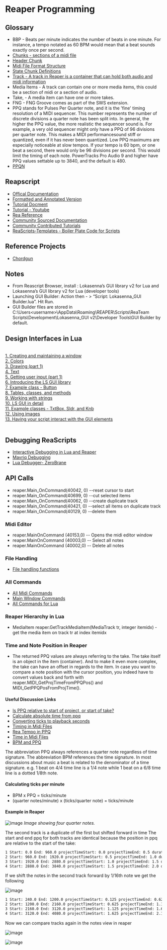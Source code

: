 # Reaper Programming



## Glossary

- BBP - Beats per minute indicates the number of beats in one minute. For instance, a tempo notated as 60 BPM would mean that a beat sounds exactly once per second.
- [Chunks - sections of a midi file](https://www.recordingblogs.com/wiki/track-chunk-of-a-midi-file)
- [Header Chunk](https://www.recordingblogs.com/wiki/header-chunk-of-a-midi-file)
- [Midi File Format Structure](http://www.music.mcgill.ca/~ich/classes/mumt306/StandardMIDIfileformat.html#:~:text=MIDI%20Files%20are%20made%20up,the%20chunk%20type%20is%20introduced.)
- [State Chunk Definitions](https://github.com/ReaTeam/Doc/blob/master/State%20Chunk%20Definitions)
- [Track -  A track in Reaper is a container that can hold both audio and midi information](https://reaperaccessibility.com/index.php/Tracks_and_Track_Folders)
- Media Items -  A track can contain one or more media items, this could be a section of midi or a section of audio.
- Take, - A media item can have one or more takes.
- FNG - FNG Groove comes as part of the SWS extension.
- PPQ stands for Pulses Per Quarter note, and it is the 'fine' timing resolution of a MIDI sequencer. This number represents the number of discrete divisions a quarter note has been split into. In general, the higher the PPQ value, the more realistic the sequencer sound is.  For example, a very old sequencer might only have a PPQ of 96 divisions per quarter note. This makes a MIDI performancesound stiff or quantized, even if it has never been quantized. Low PPQ maximums are especially noticeable at slow tempos. If your tempo is 60 bpm, or one beat a second, there would only be 96 divisions per second. This would limit the timing of each note. PowerTracks Pro Audio 9 and higher have PPQ values settable up to 3840, and the default is 480.
- [PPQN](https://en.wikipedia.org/wiki/Pulses_per_quarter_note)

## Reapscript

- [Offical Documentation](https://www.reaper.fm/sdk/reascript/reascript.php)
- [Formatted and Annotated Version](https://www.extremraym.com/cloud/reascript-doc/)
- [Tutorial Docment](https://admiralbumblebee.com/music/2018/09/22/Reascript-Tutorial.html)
- [Tutorial - Youtube](https://www.youtube.com/watch?v=Z-tlfoHeCIc)
- [Rea Reference](https://www.extremraym.com/en/themes/son/)
- [Community Sourced Documentation](https://forum.cockos.com/showthread.php?t=207635)
- [Community Contributed Tutorials](https://forum.cockos.com/showpost.php?p=2111686&postcount=88)
- [ReaScripts-Templates - Boiler Plate Code for Scripts](https://github.com/ReaTeam/ReaScripts-Templates)

## Reference Projects

- [Chordgun](https://github.com/benjohnson2001/ChordGun)



## Notes

- From Reascript Browser, install : Lokasenna’s GUI library v2 for Lua and Lokasenna’s GUI library v2 for Lua (developer tools)
- Launching GUI Builder: Action then  - > “Script: Lokasenna_GUI Builder.lua”. Hit Run.
- GUI Builder files are stored in C:\Users\<username>\AppData\Roaming\REAPER\Scripts\ReaTeam Scripts\Development\Lokasenna_GUI v2\Developer Tools\GUI Builder by default.


## Design Interfaces in Lua

<br />
<a href="http://forum.cockos.com/showpost.php?p=1679270&amp;postcount=2" rel="nofollow" target="_blank">1. Creating and maintaining a window</a><br />
<a href="http://forum.cockos.com/showpost.php?p=1679273&amp;postcount=3" rel="nofollow" target="_blank">2. Colors</a><br />
<a href="http://forum.cockos.com/showpost.php?p=1679764&amp;postcount=13" rel="nofollow" target="_blank">3. Drawing (part 1)</a><br />
<a href="http://forum.cockos.com/showpost.php?p=1680258&amp;postcount=18" rel="nofollow" target="_blank">4. Text</a><br />
<a href="http://forum.cockos.com/showpost.php?p=1680681&amp;postcount=27" rel="nofollow" target="_blank">5. Getting user input (part 1)</a><br />
<a href="http://forum.cockos.com/showpost.php?p=1681283&amp;postcount=34" rel="nofollow" target="_blank">6. Introducing the LS GUI library</a><br />
<a href="http://forum.cockos.com/showpost.php?p=1681486&amp;postcount=40" rel="nofollow" target="_blank">7. Example class - Button</a><br />
<a href="http://forum.cockos.com/showpost.php?p=1682186&amp;postcount=45" rel="nofollow" target="_blank">8. Tables, classes, and methods</a><br />
<a href="http://forum.cockos.com/showpost.php?p=1682652&amp;postcount=50" rel="nofollow" target="_blank">9. Working with strings</a><br />
<a href="http://forum.cockos.com/showpost.php?p=1683783&amp;postcount=56" rel="nofollow" target="_blank">10. LS GUI in detail</a><br />
<a href="http://forum.cockos.com/showpost.php?p=1684419&amp;postcount=57" rel="nofollow" target="_blank">11. Example classes - TxtBox, Sldr, and Knb</a><br />
<a href="http://forum.cockos.com/showpost.php?p=1685011&amp;postcount=61" rel="nofollow" target="_blank">12. Using images</a><br />
<a href="http://forum.cockos.com/showpost.php?p=1692993&amp;postcount=64" rel="nofollow" target="_blank">13. Having your script interact with the GUI elements</a><br />
<br />

## Debugging ReaScripts

- [Interactive Debugging in Lua and Reaper](https://www.youtube.com/watch?v=chGmCKMP04s)
- [Mavriq Debugging](https://forum.cockos.com/showthread.php?p=2525000#post2525000)
- [Lua Debugger- ZeroBrane](https://studio.zerobrane.com/doc-lua-debugging)

## API Calls
- reaper.Main_OnCommand(40042, 0) --reset cursor to start
- reaper.Main_OnCommand(40699, 0) --cut selected items
- reaper.Main_OnCommand(40062, 0) --create duplicate track
- reaper.Main_OnCommand(40421, 0) --select all items on duplicate track
- reaper.Main_OnCommand(40129, 0) --delete them


### Midi Editor

- reaper.MainOnCommand (40153,0) -- Opens the midi editor window
- reaper.MainOnCommand (40003,0) -- Select all notes
- reaper.MainOnCommand (40002,0) -- Delete all notes

### File Handling

- [File handling functions](https://github.com/ReaTeam/ReaScripts-Templates/blob/master/Files/spk77_Files%20management%20functions.lua)


### All Commands
- [All Midi Commands](https://stash.reaper.fm/oldsb/50479/REAPER_MIDI-Editor_command-identifiers.txt)
- [Main WIndow Commands](https://stash.reaper.fm/oldsb/50478/REAPER_Main-Window_command-identifiers.txt)
- [All Commands for Lua](https://www.reaper.fm/sdk/reascript/reascripthelp.html#l)


### Reaper Hierarchy in Lua

- MediaItem reaper.GetTrackMediaItem(MediaTrack tr, integer itemidx) - get the media item on track tr at index itemidx 


### Time and Note Position in Reaper
- The returned PPQ values are always referring to the take. The take itself is an object in the item (container). And to make it even more complex, the take can have an offset in regards to the item. In case you want to compare a note position with the cursor position, you indeed have to convert values back and forth with reaper.MIDI_GetProjTimeFromPPQPos() and MIDI_GetPPQPosFromProjTime().

#### Useful Discussion Links

- [Is PPQ relative to start of project, or start of take?](https://forum.cockos.com/archive/index.php/t-260079.html)
- [Calculate absolute time from ppq](https://www.midi.org/forum/4452-calculate-absolute-time-from-ppq-and-ticks)
- [Converting ticks to playback seconds](https://askcodes.net/questions/converting-midi-ticks-to-actual-playback-seconds)
- [Timing in Midi Files](https://sites.uci.edu/camp2014/2014/05/19/timing-in-midi-files/)
- [Rea Tempo in PPQ](https://forum.cockos.com/showthread.php?t=177381)
- [Time in Midi Files](https://mido.readthedocs.io/en/latest/midi_files.html)
- [BPM and PPQ](http://www.harmoniccycle.com/hc/music-25-MIDI-BPM-PPQ.htm)



The abbreviation PPQ always references a quarter note regardless of time signature. The abbreviation BPM references the time signature. In most discussions about music a beat is related to the denominator of a time signature. e.g. 1 beat on 4/4 time line is a 1/4 note while 1 beat on a 6/8 time line is a dotted 1/8th note.

#### Calculating ticks per minute
- BPM x PPQ = ticks/minute 
- (quarter notes/minute) x (ticks/quarter note) = ticks/minute


#### Example in Reaper

![image](https://user-images.githubusercontent.com/12407183/192115372-6047bd50-0052-466d-89c4-b1f1631ea2bb.png)
*Image showing four quarter notes.*

The second track is a duplicate of the first but shifted forward in time
The start and end ppq for both tracks are identical because the position in ppq are relative to the start of the take:

```txt
1 Start: 0.0 End: 960.0 projectTimeStart: 0.0 projectTimeEnd: 0.5 duration: 960.0
2 Start: 960.0 End: 1920.0 projectTimeStart: 0.5 projectTimeEnd: 1.0 duration: 960.0
3 Start: 1920.0 End: 2880.0 projectTimeStart: 1.0 projectTimeEnd: 1.5 duration: 960.0
4 Start: 2880.0 End: 3840.0 projectTimeStart: 1.5 projectTimeEnd: 2.0 duration: 960.0
```

If we shift the notes in the second track forward by 1/16th note we get the following

![image](https://user-images.githubusercontent.com/12407183/192115710-7eadc62f-29d2-4bbd-9bb6-816982d4e199.png)

```txt
1 Start: 240.0 End: 1200.0 projectTimeStart: 0.125 projectTimeEnd: 0.625 duration: 960.0
2 Start: 1200.0 End: 2160.0 projectTimeStart: 0.625 projectTimeEnd: 1.125 duration: 960.0
3 Start: 2160.0 End: 3120.0 projectTimeStart: 1.125 projectTimeEnd: 1.625 duration: 960.0
4 Start: 3120.0 End: 4080.0 projectTimeStart: 1.625 projectTimeEnd: 2.125 duration: 960.0
```
Now we can compare tracks again in the notes view in reaper

![image](https://user-images.githubusercontent.com/12407183/192115636-01b23cc5-ee46-4318-93b2-5d2f76f980bc.png)

![image](https://user-images.githubusercontent.com/12407183/192115708-c2f26777-203f-4dfc-ac28-8e6540a5d86e.png)

